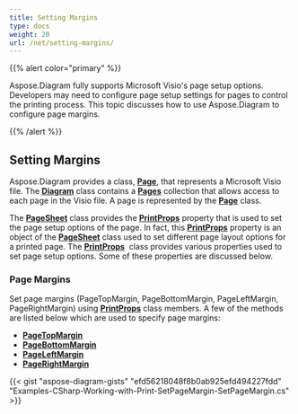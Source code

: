 ```yaml
---
title: Setting Margins
type: docs
weight: 20
url: /net/setting-margins/
---
```


{{% alert color="primary" %}}

Aspose.Diagram fully supports Microsoft Visio's page setup options. Developers may need to configure page setup settings for pages to control the printing process. This topic discusses how to use Aspose.Diagram to configure page margins.

{{% /alert %}}

## **Setting Margins**

Aspose.Diagram provides a class, [**Page**](https://apireference.aspose.com/diagram/net/aspose.diagram/page), that represents a Microsoft Visio file. The [**Diagram**](https://apireference.aspose.com/diagram/net/aspose.diagram/page) class contains a [**Pages**](https://apireference.aspose.com/diagram/net/aspose.diagram/pagecollection) collection that allows access to each page in the Visio file. A page is represented by the [**Page**](https://apireference.aspose.com/diagram/net/aspose.diagram/page) class.

The [**PageSheet**](https://apireference.aspose.com/diagram/net/aspose.diagram/pagesheet) class provides the [**PrintProps**](https://apireference.aspose.com/diagram/net/aspose.diagram/pagesheet/properties/printprops) property that is used to set the page setup options of the page. In fact, this [**PrintProps**](https://apireference.aspose.com/diagram/net/aspose.diagram/pagesheet/properties/printprops) property is an object of the [**PageSheet**](https://apireference.aspose.com/diagram/net/aspose.diagram/pagesheet) class used to set different page layout options for a printed page. The [**PrintProps**](https://apireference.aspose.com/diagram/net/aspose.diagram/pagesheet/properties/printprops)  class provides various properties used to set page setup options. Some of these properties are discussed below.

### **Page Margins**

Set page margins (PageTopMargin, PageBottomMargin, PageLeftMargin, PageRightMargin) using [**PrintProps**](https://apireference.aspose.com/diagram/net/aspose.diagram/pagesheet/properties/printprops) class members. A few of the methods are listed below which are used to specify page margins:

- [**PageTopMargin**](https://apireference.aspose.com/diagram/net/aspose.diagram/printprops/properties/pagetopmargin)
- [**PageBottomMargin**](https://apireference.aspose.com/diagram/net/aspose.diagram/printprops/properties/pagebottommargin)
- [**PageLeftMargin**](https://apireference.aspose.com/diagram/net/aspose.diagram/printprops/properties/pageleftmargin)
- [**PageRightMargin**](https://apireference.aspose.com/diagram/net/aspose.diagram/printprops/properties/pagerightmargin)

{{< gist "aspose-diagram-gists" "efd56218048f8b0ab925efd494227fdd" "Examples-CSharp-Working-with-Print-SetPageMargin-SetPageMargin.cs" >}}